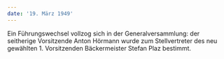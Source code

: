 ```yaml
---
date: '19. März 1949'
---
```


Ein Führungswechsel vollzog sich in der Generalversammlung: der seitherige Vorsitzende Anton Hörmann wurde zum Stellvertreter des neu gewählten 1. Vorsitzenden Bäckermeister Stefan Plaz bestimmt.
